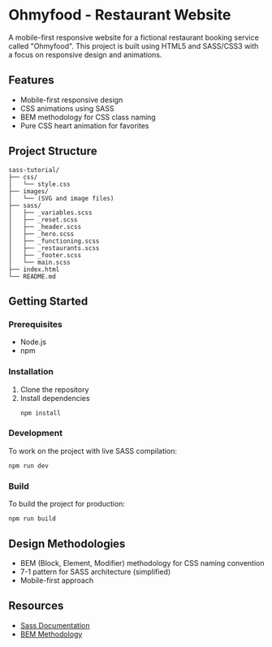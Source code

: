 # Ohmyfood - Restaurant Website

A mobile-first responsive website for a fictional restaurant booking service called "Ohmyfood". This project is built using HTML5 and SASS/CSS3 with a focus on responsive design and animations.

## Features

- Mobile-first responsive design
- CSS animations using SASS
- BEM methodology for CSS class naming
- Pure CSS heart animation for favorites

## Project Structure

```
sass-tutorial/
├── css/
│   └── style.css
├── images/
│   └── (SVG and image files)
├── sass/
│   ├── _variables.scss
│   ├── _reset.scss
│   ├── _header.scss
│   ├── _hero.scss
│   ├── _functioning.scss
│   ├── _restaurants.scss
│   ├── _footer.scss
│   └── main.scss
├── index.html
└── README.md
```

## Getting Started

### Prerequisites

- Node.js
- npm

### Installation

1. Clone the repository
2. Install dependencies
   ```
   npm install
   ```

### Development

To work on the project with live SASS compilation:

```
npm run dev
```

### Build

To build the project for production:

```
npm run build
```

## Design Methodologies

- BEM (Block, Element, Modifier) methodology for CSS naming convention
- 7-1 pattern for SASS architecture (simplified)
- Mobile-first approach

## Resources

- [Sass Documentation](https://sass-lang.com/documentation)
- [BEM Methodology](https://getbem.com/)
